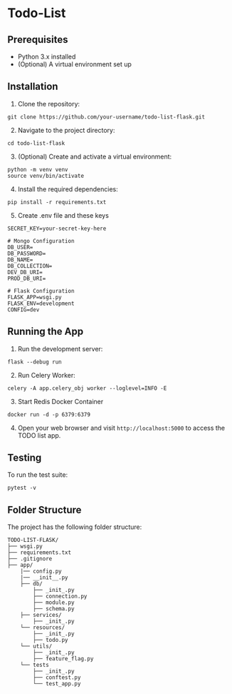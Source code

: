 # Todo-List

## Prerequisites
- Python 3.x installed
- (Optional) A virtual environment set up

## Installation
1. Clone the repository:
```
git clone https://github.com/your-username/todo-list-flask.git
```
2. Navigate to the project directory:
```
cd todo-list-flask
```
3. (Optional) Create and activate a virtual environment:
```
python -m venv venv
source venv/bin/activate 
```
4. Install the required dependencies:
```
pip install -r requirements.txt
```
5. Create .env file and these keys 
```
SECRET_KEY=your-secret-key-here

# Mongo Configuration
DB_USER=
DB_PASSWORD=
DB_NAME= 
DB_COLLECTION=
DEV_DB_URI=
PROD_DB_URI=

# Flask Configuration
FLASK_APP=wsgi.py
FLASK_ENV=development
CONFIG=dev
```
## Running the App

1. Run the development server:
```
flask --debug run
```
2. Run Celery Worker:
```
celery -A app.celery_obj worker --loglevel=INFO -E
```
3. Start Redis Docker Container
```
docker run -d -p 6379:6379
```
4. Open your web browser and visit `http://localhost:5000` to access the TODO list app.

## Testing
To run the test suite:
```
pytest -v
```

## Folder Structure
The project has the following folder structure:
```
TODO-LIST-FLASK/
├── wsgi.py
├── requirements.txt
├── .gitignore
├── app/
    |── config.py
    |── __init__.py
    ├── db/
        ├── _init_.py
        ├── connection.py
        ├── module.py
        ├── schema.py
    ├── services/
        ├── _init_.py
    └── resources/
        ├── _init_.py
        ├── todo.py
    └── utils/
        ├── _init_.py
        ├── feature_flag.py
    └── tests
        ├── _init_.py
        ├── conftest.py
        └── test_app.py
```